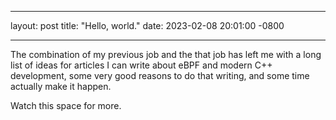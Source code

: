 ___
layout: post
title: "Hello, world."
date: 2023-02-08 20:01:00 -0800
___

The combination of my previous job and the that job has
left me with a long list of ideas for articles I can write about eBPF and 
modern C++ development, some very good reasons to do that writing, and
some time actually make it happen.

Watch this space for more.
